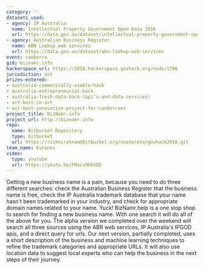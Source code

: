 ```yaml
---
category: ''
datasets_used:
- agency: IP Australia
  name: Intellectual Property Government Open Data 2016
  url: https://data.gov.au/dataset/intellectual-property-government-open-data-2016
- agency: Australian Business Register
  name: ABN Lookup web services
  url: https://data.gov.au/dataset/abn-lookup-web-services
event: canberra
gid: biznamr.info
hackerspace_url: https://2016.hackerspace.govhack.org/node/1706
jurisdiction: act
prizes-entered:
- australia-commerically-viable-hack
- australia-entrepreneurial-hack
- australia-fresh-data-hack-(api’s-and-data-services)
- act-best-in-act
- act-most-innovative-project-for-canberrans
project_title: BizNamr.info
project_url: http://biznamr.info
repo:
  name: Bitbucket Repository
  type: bitbucket
  url: https://rishniratnam@bitbucket.org/neatproto/govhack2016.git
team_name: Evronos
video:
  type: youtube
  url: https://youtu.be/FMxczOD6VDE
---
```


Getting a new business name is a pain, because you need to do three different searches: check the Australian Business Register that the business name is free, check the IP Australia trademark database that your name hasn't been trademarked in your industry, and check for appropriate domain names related to your name.
Yuck!
BizNamr.help is a one stop shop to search for finding a new business name. With one search it will do all of the above for you.
The alpha version we completed over the weekend will search all three sources using the ABR web services, IP Australia's IPGOD apis, and a direct query for urls.
Our next version, partially completed, uses a short description of the business and machine learning techniques to refine the trademark categories and appropriate URLs. It will also use location data to suggest local experts who can help the business in the next steps of their journey.
